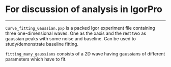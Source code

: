 # For discussion of analysis in IgorPro

***

`Curve_fitting_Gaussian.pxp`  is a packed Igor experiment file containing three one-dimensional waves. One as the xaxis and the rest two as gaussian peaks with some noise and baseline. Can be used to study/demonstrate baseline fitting.



`fitting_many_gaussians` consists of a 2D wave having gaussians of different parameters which have to fit.
